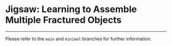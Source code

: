 # Jigsaw: Learning to Assemble Multiple Fractured Objects

---

Please refer to the `main` and `minimal` branches for further information.